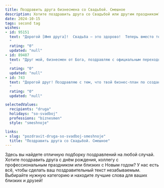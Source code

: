 ```yaml
---
title: Поздравить друга бизнесмена со Свадьбой. Смешное
description: Хотите поздравить друга со Свадьбой или другим праздником? Наш ИИ создаст незабываемое поздравление, а вы обязательно выделитесь среди других.  
date: 2024-10-15
tags: second tag
wishes:
- id: 95151
  text: "Дорогой [Имя друга]!  Свадьба – это здорово!  Теперь вместо того, чтобы строить бизнес-империю, ты будешь строить… семейный очаг!  Надеюсь,  в нём будет не меньше прибыли, чем в твоих сделках, а активы будут постоянно увеличиваться (в виде очаровательных малышей).  Горько! (но не слишком,  за рулём-то ты теперь один!)
  "
  rating: "0"
  updated: "null"
- id: 89487
  text: "Друг мой, бизнесмен от Бога, поздравляю с официальным переходом в статус \"женаты\"!  Надеюсь, сделка по заключению брака окажется куда выгоднее, чем все твои прошлые проекты, и дивиденды будут радовать тебя всю жизнь!  Пусть семейный бюджет постоянно растёт, а единственные кризисы, которые вы будете переживать – это кризис нехватки времени на всё, что вам хочется сделать вдвоём!  Горько! (но не очень, чтобы утром на работу бодро встать).
  "
  rating: "0"
  updated: "null"
- id: 743
  text: "Дорогой друг! Поздравляю с тем, что твой бизнес-план по созданию семьи успешно реализован! Желаю, чтобы семейный стартап радовал стабильным ростом прибыли в виде звонкого детского смеха и неиссякаемой взаимной любви! Горько!
  "
  rating: "0"
  updated: "null"

selectedValues:
  recipients: "druga"
  holidays: "so-svadboj"
  professions: "biznesmen"
  style: "smeshnoje"

links:
- slug: "pozdravit-druga-so-svadboj-smeshnoje"
  title: "Поздравить друга со Свадьбой. Смешное"
---
```


Здесь вы найдете отличную подборку поздравлений на любой случай.
Хотите поздравить друга с днём рождения, коллегу с профессиональным праздником или близких с Новым годом? У нас есть всё, чтобы сделать ваш поздравительный текст незабываемым. Выбирайте нужную категорию и находите лучшие слова для ваших близких и друзей!
